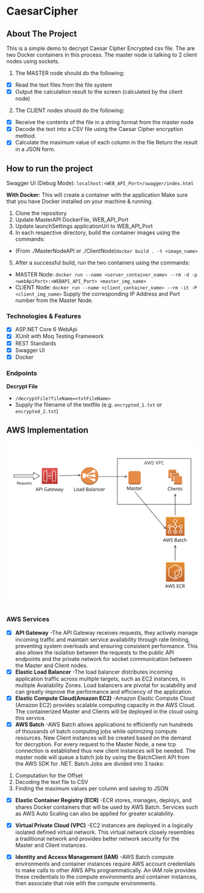 # CaesarCipher
## About The Project
This is a simple demo to decrypt Caesar Cipher Encrypted csv file. The are two Docker containers in this process. The master node is talking to 2 client nodes using sockets. 
1. The MASTER node should do the following:
- [x] Read the text files from the file system
- [x] Output the calculation result to the screen (calculated by the client node)
2. The CLIENT nodes should do the following:
- [x] Receive the contents of the file in a string format from the master node
- [x] Decode the text into a CSV file using the Caesar Cipher encryption method.
- [x] Calculate the maximum value of each column in the file Return the result in a JSON form.

## How to run the project
Swagger UI (Debug Mode): `localhost:<WEB_API_Port>/swagger/index.html`

**With Docker:**
This will create a container with the application
Make sure that you have Docker installed on your machine & running.
1. Clone the repository
2. Update MasterAPI  DockerFile, WEB_API_Port
3. Update launchSettings applicationUrl to WEB_API_Port
4. In each respective directory, build the container images using the commands:
- (From ./MasterNodeAPI or ./ClientNode)`docker build . -t <image_name>`
5. After a successful build, run the two containers using the commands:
- MASTER Node: `docker run --name <server_container_name> --rm -d -p <webApiPort>:<WEBAPI_API_Port> <master_img_name>`
- CLIENT Node: `docker run --name <client_container_name> --rm -it -P <client_img_name>` Supply the corresponding IP Address and Port number from the Master Node.


### Technologies & Features
- [x] ASP.NET Core 6 WebApi
- [x] XUnit with Moq Testing Framework
- [x] REST Standards
- [x] Swagger UI
- [x] Docker 

### Endpoints
**Decrypt File**
- `/decryptFile?fileName=<txtFileName>`
- Supply the filename of the textfile (e.g. `encrypted_1.txt` or `encrypted_2.txt`)

## AWS Implementation 

![AWS Implementation of Caesar Cipher](./docs/CaesarCipher-AWS-Diagram.png)
### AWS Services
- [x] **API Gateway**
-The API Gateway receives requests, they actively manage incoming traffic and maintain service availability through rate limiting, preventing system overloads and ensuring consistent performance. This also allows the isolation between the requests to the public API endpoints and the private network for socket communication between the Master and Client nodes.
- [x] **Elastic Load Balancer**
-The load balancer distributes incoming application traffic across multiple targets, such as EC2 instances, in multiple Availability Zones. Load balancers are pivotal for scalability and can greatly improve the performance and efficiency of the application.
- [x] **Elastic Compute Cloud(Amazon EC2)**
-Amazon Elastic Compute Cloud (Amazon EC2) provides scalable computing capacity in the AWS Cloud. The containerized Master and Clients will be deployed in the cloud using this service.
- [x] **AWS Batch**
-AWS Batch allows applications to efficiently run hundreds of thousands of batch computing jobs while optimizing compute resources. New Client instances will be created based on the demand for decryption. For every request to the Master Node, a new tcp connection is established thus new client instances will be needed. The master node will queue a batch job by using the BatchClient API from the AWS SDK for .NET. Batch Jobs are divided into 3 tasks:
1. Computation for the Offset
2. Decoding the text file to CSV
3. Finding the maximum values per column and saving to JSON
- [x] **Elastic Container Registry (ECR)**
-ECR stores, manages, deploys, and shares Docker containers that will be used by AWS Batch. Services such as AWS Auto Scaling can also be applied for greater scalability.
- [x] **Virtual Private Cloud (VPC)**
-EC2 instances are deployed in a logically isolated defined virtual network. This virtual network closely resembles a traditional network and provides better network security for the Master and Client instances.  
- [x] **Identity and Access Management (IAM)**
-AWS Batch compute environments and container instances require AWS account credentials to make calls to other AWS APIs programmatically. An IAM role provides these credentials to the compute environments and container instances, then associate that role with the compute environments.


